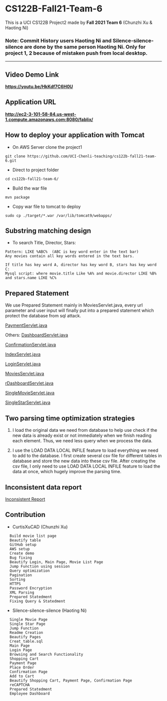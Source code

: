 # CS122B-Fall21-Team-6
This is a UCI CS122B Project2 made by **Fall 2021 Team 6** (Chunzhi Xu & Haoting Ni)
### Note: Commit History users Haoting Ni and Silence-silence-silence are done by the same person Haoting Ni. Only for project 1, 2 because of mistaken push from local desktop.
---
## Video Demo Link
**https://youtu.be/HkKdf7C6H0U**
## Application URL
**http://ec2-3-101-58-84.us-west-1.compute.amazonaws.com:8080/fablix/**

## How to deploy your application with Tomcat
- On AWS Server clone the project1
 ```
 git clone https://github.com/UCI-Chenli-teaching/cs122b-fall21-team-6.git
 ```
- Direct to project folder
 ```
 cd cs122b-fall21-team-6/
 ```
- Build the war file
 ```
 mvn package
 ```
- Copy war file to tomcat to deploy
 ```
 sudo cp ./target/*.war /var/lib/tomcat9/webapps/
 ```
## Substring matching design
- To search Title, Director, Stars:
 ```
 Pattern: LIKE %ABC%  (ABC is key word enter in the text bar)
 Any movies contain all key words entered in the text bars.
 
 If title has key word A, director has key word B, stars has key word C:
 Mysql script: where movie.title Like %A% and movie.director LIKE %B% and stars.name LIKE %C%
 ```
## Prepared Statement
We use Prepared Statement mainly in MoviesServlet.java, every url parameter and user input will finally put into a prepared statement which protect the database from sql attack.

<a href="src/PaymentServlet.java">PaymentServlet.java</a>

Others:
<a href="src/DashboardServlet.java">DashboardServlet.java</a>

<a href="src/ConfirmationServlet.java">ConfirmationServlet.java</a>

<a href="src/IndexServlet.java">IndexServlet.java</a>

<a href="src/LoginServlet.java">LoginServlet.java</a>

<a href="src/MoviesServlet.java">MoviesServlet.java</a>

<a href="src/rDashboardServlet.java">rDashboardServlet.java</a>

<a href="src/SingleMovieServlet.java">SingleMovieServlet.java</a>

<a href="src/SingleStarServlet.java">SingleStarServlet.java</a>
## Two parsing time optimization strategies
1. I load the original data we need from database to help use check if the new data is already exist or not immediately when we finish reading each element. Thus, we need less query when we process the data.

2. I use the LOAD DATA LOCAL INFILE feature to load everything we need to add to the database. I first create several csv file for different tables in database and store the new data into these csv file. After creating the csv file, I only need to use LOAD DATA LOCAL INFILE feature to load the data at once, which hugely improve the parsing time.

## Inconsistent data report

[Inconsistent Report](xml_parser/inconsistency_report.txt)


## Contribution
- CurtisXuCAD (Chunzhi Xu)
```
  Build movie list page
  Beautify table
  GitHub setup
  AWS setup
  Create demo
  Bug fixing
  Beautify Login, Main Page, Movie List Page
  Jump Function using session
  Query optimization
  Pagination
  Sorting
  HTTPS
  Password Encryption
  XML Parsing
  Prepared Statedment
  Fixing Query & Statedment
```

- Silence-silence-silence (Haoting Ni)
```
  Single Movie Page
  Single Star Page
  Jump Function
  Readme Creation 
  Beautify Pages
  Creat_table.sql
  Main Page 
  Login Page
  Browsing and Search Functionality
  Shopping Cart
  Payment Page
  Place Order
  Confirmation Page
  Add to Cart
  Beautify Shopping Cart, Payment Page, Confirmation Page
  reCAPTCHA
  Prepared Statedment
  Employee Dashboard
```
